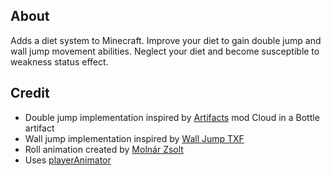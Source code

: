 About
-
Adds a diet system to Minecraft. Improve your diet to gain double jump and wall jump movement abilities. Neglect your diet and become susceptible to weakness status effect.

Credit
-
- Double jump implementation inspired by [Artifacts](https://github.com/ochotonida/artifacts) mod Cloud in a Bottle artifact
- Wall jump implementation inspired by [Wall Jump TXF](https://github.com/jahirxtrap/walljump)
- Roll animation created by [Molnár Zsolt](https://github.com/ZsoltMolnarrr)
- Uses [playerAnimator](https://github.com/KosmX/minecraftPlayerAnimator)
